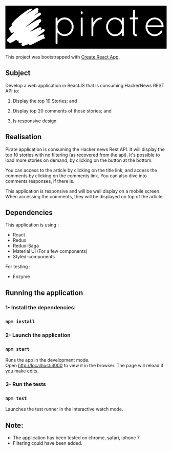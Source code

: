 ![Pirate image](https://github.com/caribouflex/pirate/blob/master/public/images/pirate.png)

This project was bootstrapped with [Create React App](https://github.com/facebook/create-react-app).

## Subject

Develop a web application in ReactJS that is consuming HackerNews REST API to:

1. Display the top 10 Stories; and

2. Display top 20 comments of those stories; and

3. Is responsive design

## Realisation

Pirate application is consuming the Hacker news Rest API. It will display the top 10 stories with no filtering (as recovered from the api). It's possible to load more stories on demand, by clicking on the button at the bottom.

You can access to the article by clicking on the title link, and access the comments by clicking on the comments link. You can also dive into comments responses, if there is.

This application is responsive and will be well display on a mobile screen. When accessing the comments, they will be displayed on top of the article.

## Dependencies

This application is using : 
- React
- Redux
- Redux-Saga
- Material UI (For a few components)
- Styled-components

For testing : 
- Enzyme

## Running the application

### **1- Install the dependencies:**

### `npm install`

### **2- Launch the application**

### `npm start`

Runs the app in the development mode.<br>
Open [http://localhost:3000](http://localhost:3000) to view it in the browser.
The page will reload if you make edits.<br>

### **3- Run the tests**

### `npm test`

Launches the test runner in the interactive watch mode.<br>

## Note:

- The application has been tested on chrome, safari, iphone 7
- Filtering could have been added.

